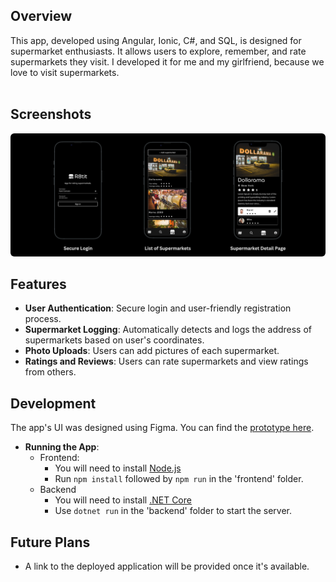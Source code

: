 ## Overview
This app, developed using Angular, Ionic, C#, and SQL, is designed for supermarket enthusiasts. It allows users to explore, remember, and rate supermarkets they visit.
I developed it for me and my girlfriend, because we love to visit supermarkets.
</br>
</br>
## Screenshots
<img src="./screenshots/Screenshots%20in%20one.png" style="border-radius: 6px;">

## Features
- **User Authentication**: Secure login and user-friendly registration process.
- **Supermarket Logging**: Automatically detects and logs the address of supermarkets based on user's coordinates.
- **Photo Uploads**: Users can add pictures of each supermarket.
- **Ratings and Reviews**: Users can rate supermarkets and view ratings from others.

## Development
The app's UI was designed using Figma. You can find the [prototype here](https://www.figma.com/proto/Le7UTdR0B2QOqqvKVVoq1k?page-id=0%3A1&type=design&node-id=0-1&t=REDLm52qAj1xvM2I-0&scaling=scale-down&starting-point-node-id=6%3A1113&show-proto-sidebar=1).
- **Running the App**:
  - Frontend: 
    - You will need to install [Node.js](https://nodejs.org/en)
    - Run `npm install` followed by `npm run` in the 'frontend' 
    folder.
  - Backend
    - You will need to install [.NET Core](https://dotnet.microsoft.com/download)
    - Use `dotnet run` in the 'backend' folder to start the server.

## Future Plans
- A link to the deployed application will be provided once it's available.